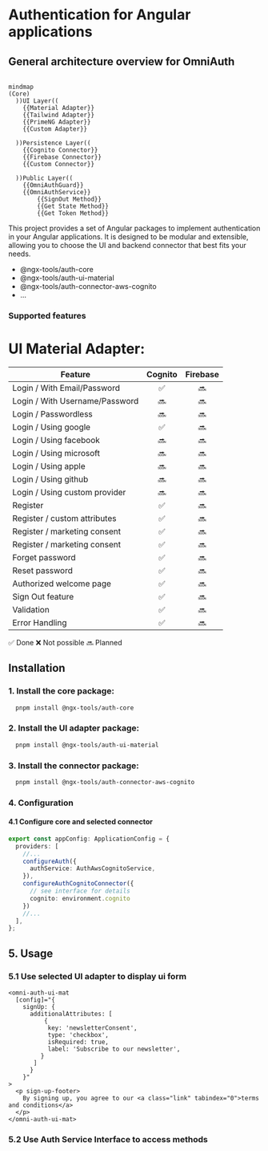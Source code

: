 # Authentication for Angular applications

## General architecture overview for OmniAuth

```mermaid

mindmap
(Core)
  ))UI Layer((
    {{Material Adapter}}
    {{Tailwind Adapter}}
    {{PrimeNG Adapter}}
    {{Custom Adapter}}

  ))Persistence Layer((
    {{Cognito Connector}}
    {{Firebase Connector}}
    {{Custom Connector}}

  ))Public Layer((
    {{OmniAuthGuard}}
    {{OmniAuthService}}
        {{SignOut Method}}
        {{Get State Method}}
        {{Get Token Method}}

```


This project provides a set of Angular packages to implement authentication in your Angular applications. It is designed to be modular and extensible, allowing you to choose the UI and backend connector that best fits your needs.

- @ngx-tools/auth-core
- @ngx-tools/auth-ui-material
- @ngx-tools/auth-connector-aws-cognito
- ...

### Supported features

# UI Material Adapter:

| Feature                        | Cognito | Firebase |
|--------------------------------|:-------:|:--------:|
| Login / With Email/Password    |    ✅    |    🔜    |
| Login / With Username/Password |   🔜    |    🔜    |
| Login / Passwordless           |   🔜    |    🔜    |
| Login / Using google           |    ✅    |    🔜    |
| Login / Using facebook         |   🔜    |    🔜    |
| Login / Using microsoft        |   🔜    |    🔜    |
| Login / Using apple            |   🔜    |    🔜    |
| Login / Using github           |   🔜    |    🔜    |
| Login / Using custom provider  |   🔜    |    🔜    |
| Register                       |    ✅    |    🔜    |
| Register / custom attributes   |    ✅    |    🔜    |
| Register / marketing consent   |    ✅    |    🔜    |
| Register / marketing consent   |    ✅    |    🔜    |
| Forget password                |    ✅    |    🔜    |
| Reset password                 |    ✅    |    🔜    |
| Authorized welcome page        |    ✅    |    🔜    |
| Sign Out feature               |    ✅    |    🔜    |
| Validation                     |    ✅    |    🔜    |
| Error Handling                 |    ✅    |    🔜    |

✅ Done
❌ Not possible
🔜 Planned


## Installation

### 1. Install the core package:

```bash
  pnpm install @ngx-tools/auth-core
```

### 2. Install the UI adapter package:

```bash
  pnpm install @ngx-tools/auth-ui-material
```

### 3. Install the connector package:

```bash
  pnpm install @ngx-tools/auth-connector-aws-cognito
```

### 4. Configuration

#### 4.1 Configure core and selected connector

```typescript
export const appConfig: ApplicationConfig = {
  providers: [
    //...
    configureAuth({
      authService: AuthAwsCognitoService,
    }),
    configureAuthCognitoConnector({
      // see interface for details
      cognito: environment.cognito
    })
    //...
  ],
};
```

## 5. Usage

### 5.1 Use selected UI adapter to display ui form 

```angular2html
<omni-auth-ui-mat
  [config]="{
    signUp: {
      additionalAttributes: [
          {
           key: 'newsletterConsent',
           type: 'checkbox',
           isRequired: true,
           label: 'Subscribe to our newsletter',
         }
       ]
      }
    }"
>
  <p sign-up-footer>
    By signing up, you agree to our <a class="link" tabindex="0">terms and conditions</a>
  </p>
</omni-auth-ui-mat>
```

### 5.2 Use Auth Service Interface to access methods

